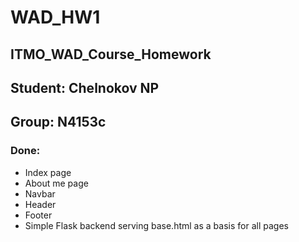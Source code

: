 # WAD_HW1
## ITMO_WAD_Course_Homework
## Student: Chelnokov NP
## Group: N4153c
### Done:
- Index page
- About me page
- Navbar
- Header
- Footer
- Simple Flask backend serving base.html as a basis for all pages